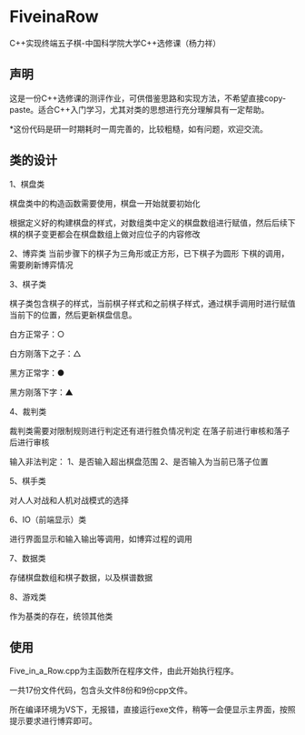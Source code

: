 # FiveinaRow
C++实现终端五子棋-中国科学院大学C++选修课（杨力祥）

## 声明

这是一份C++选修课的测评作业，可供借鉴思路和实现方法，不希望直接copy-paste。适合C++入门学习，尤其对类的思想进行充分理解具有一定帮助。

*这份代码是研一时期耗时一周完善的，比较粗糙，如有问题，欢迎交流。

## 类的设计

1、棋盘类

棋盘类中的构造函数需要使用，棋盘一开始就要初始化

根据定义好的构建棋盘的样式，对数组类中定义的棋盘数组进行赋值，然后后续下棋的棋子变更都会在棋盘数组上做对应位子的内容修改

2、博弈类
当前步骤下的棋子为三角形或正方形，已下棋子为圆形
下棋的调用，需要刷新博弈情况

3、棋子类

棋子类包含棋子的样式，当前棋子样式和之前棋子样式，通过棋手调用时进行赋值当前下的位置，然后更新棋盘信息。

白方正常子：○    

白方刚落下之子：△

黑方正常字：●

黑方刚落下字：▲

4、裁判类

裁判类需要对限制规则进行判定还有进行胜负情况判定
在落子前进行审核和落子后进行审核

输入非法判定：
1、是否输入超出棋盘范围
2、是否输入为当前已落子位置

5、棋手类

对人人对战和人机对战模式的选择

6、IO（前端显示）类

进行界面显示和输入输出等调用，如博弈过程的调用

7、数据类

存储棋盘数组和棋子数据，以及棋谱数据

8、游戏类

作为基类的存在，统领其他类

## 使用

Five_in_a_Row.cpp为主函数所在程序文件，由此开始执行程序。

一共17份文件代码，包含头文件8份和9份cpp文件。

所在编译环境为VS下，无报错，直接运行exe文件，稍等一会便显示主界面，按照提示要求进行博弈即可。
